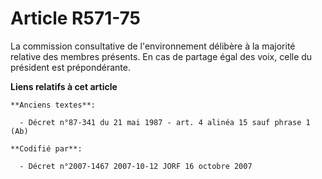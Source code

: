 # Article R571-75

La commission consultative de l'environnement délibère à la majorité relative des membres présents. En cas de partage égal
des voix, celle du président est prépondérante.

**Liens relatifs à cet article**

	**Anciens textes**:

	  - Décret n°87-341 du 21 mai 1987 - art. 4 alinéa 15 sauf phrase 1 (Ab)

	**Codifié par**:

	  - Décret n°2007-1467 2007-10-12 JORF 16 octobre 2007
